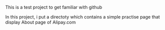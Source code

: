 This is a test project to get familiar with github

In this project, i put a directoty which contains a simple practise page that display About page of Alipay.com
